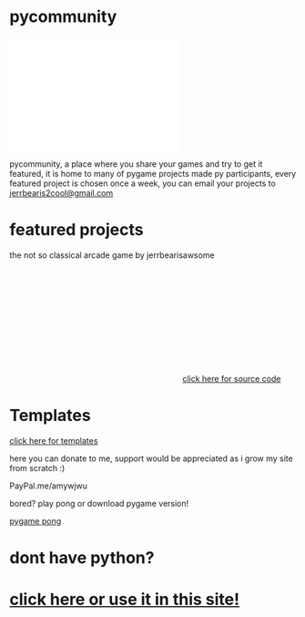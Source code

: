 # pycommunity
<embed src="pycommunity.pdf" width="300px" height="200px" /> <p>pycommunity, a place where you share your games and try to get it featured, it is home to many of pygame projects made py participants, every featured project is chosen once a week, you can email your projects to jerrbearis2cool@gmail.com</p>
<h1>featured projects</h1>
<p>the not so classical arcade game by jerrbearisawsome</p>
<embed src="my game-1.jpg" width="300px" height="200px" />
<a href="https://github.com/pycommunity30/pycommunity/blob/master/cool%20-%20Copy.py">click here for source code</a>
<h1>Templates</h1>
<a href="https://github.com/pycommunity30/pycommunity/blob/master/game%20templates">click here for templates</a>
<p>here you can donate to me, support would be appreciated as i grow my site from scratch :)</p>
<p>PayPal.me/amywjwu</p>
<p>bored? play pong or download pygame version!<p>
  <a href="https://github.com/pycommunity30/pycommunity/blob/master/pong/pong.py">pygame pong</a>
<html>
  <head>
    <script src="pong.js"></script>
  </head>
  <body></body>
</html>
<h1>dont have python?<h1>
 <a href="https://repl.it/languages/python3">click here or use it in this site!</a>  
  <html>
  <head>
    <script src="https://repl.it/languages/python3"></script>
  </head>
  <body></body>
</html>






